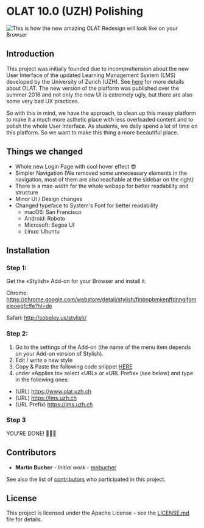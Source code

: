 # OLAT 10.0 (UZH) Polishing

![This is how the new amazing OLAT Redesign will look like on your Browser](https://www.tinystudio.ch/_img/newolat.png)

## Introduction

This project was initially founded due to *incomprehension* about the new User Interface of the updated Learning Management System (LMS) developed by the University of Zurich (UZH). 
See [here](https://en.wikipedia.org/wiki/OLAT) for more details about OLAT. The new version of the platform was published over the summer 2016 and not only the new UI is extremely ugly, but there are also some very bad UX practices.

So with this in mind, we have the approach, to clean up this messy platform to make it a much more asthetic place with less overloaded content and to polish the whole User Interface. As students, we daily spend a lot of time on this platform. So we want to make this thing a more beeautiful place.

## Things we changed

* Whole new Login Page with cool hover effect 😎
* Simpler Navigation (We removed some unnecessary elements in the navigation, most of them are also reachable at the sidebar on the right)
* There is a max-width for the whole webapp for better readability and structure
* Minor UI / Design changes
* Changed typeface to System's Font for better readability
  * macOS: San Francisco
  * Android: Roboto
  * Microsoft: Segoe UI
  * Linux: Ubuntu

## Installation

### Step 1:

Get the «Stylish» Add-on for your Browser and install it.

Chrome: https://chrome.google.com/webstore/detail/stylish/fjnbnpbmkenffdnngjfgmeleoegfcffe?hl=de

Safari: http://sobolev.us/stylish/

### Step 2: 

1. Go to the settings of the Add-on (the name of the menu item depends on your Add-on version of Stylish).
2. Edit / write a new style
3. Copy & Paste the following code snippet [HERE](https://raw.githubusercontent.com/mnbucher/olat/master/olatPolishing.scss)
4. under «Applies to» select «URL» or «URL Prefix» (see below) and type in the following ones:
- (URL) https://www.olat.uzh.ch
- (URL) https://lms.uzh.ch
- (URL Prefix) https://lms.uzh.ch

### Step 3

YOU'RE DONE! 👍🏼🎉

## Contributors

* **Martin Bucher** - *Initial work* - [mnbucher](https://github.com/mnbucher)

See also the list of [contributors](https://github.com/mnbucher/olat/contributors) who participated in this project.

## License
This project is licensed under the Apache License – see the [LICENSE.md](LICENSE.md) file for details.
